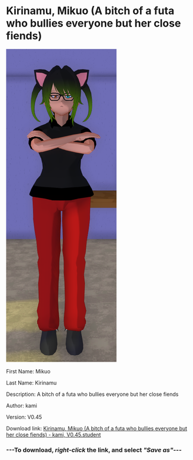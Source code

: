 # Kirinamu, Mikuo (A bitch of a futa who bullies everyone but her close fiends)

<img src = "https://raw.githubusercontent.com/Arbiter1223/Daigaku-Gurashi-Custom-Students/master/Students/Files/Kirinamu%2C%20Mikuo%20(A%20bitch%20of%20a%20futa%20who%20bullies%20everyone%20but%20her%20close%20fiends).png">

First Name: Mikuo

Last Name: Kirinamu

Description: A bitch of a futa who bullies everyone but her close fiends

Author: kami

Version: V0.45

Download link: <a href="https://raw.githubusercontent.com/Arbiter1223/Daigaku-Gurashi-Custom-Students/master/Students/Files/Kirinamu%2C%20Mikuo%20(A%20bitch%20of%20a%20futa%20who%20bullies%20everyone%20but%20her%20close%20fiends)%20-%20kami%2C%20V0.45.student">Kirinamu, Mikuo (A bitch of a futa who bullies everyone but her close fiends) - kami, V0.45.student</a>

### ---**To download, _right-click_ the link, and select _"Save as"_**---
